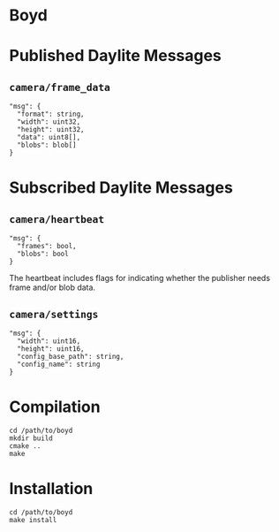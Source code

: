 Boyd
======


Published Daylite Messages
==========================

`camera/frame_data`
-------------------

```
"msg": {
  "format": string,
  "width": uint32,
  "height": uint32,
  "data": uint8[],
  "blobs": blob[]
}
```

Subscribed Daylite Messages
==========================

`camera/heartbeat`
-------------------

```
"msg": {
  "frames": bool,
  "blobs": bool
}
```
The heartbeat includes flags for indicating whether the publisher needs frame and/or blob data.

`camera/settings`
-------------------

```
"msg": {
  "width": uint16,
  "height": uint16,
  "config_base_path": string,
  "config_name": string
}
```

Compilation
===============

    cd /path/to/boyd
    mkdir build
    cmake ..
    make

Installation
=============

    cd /path/to/boyd
    make install
